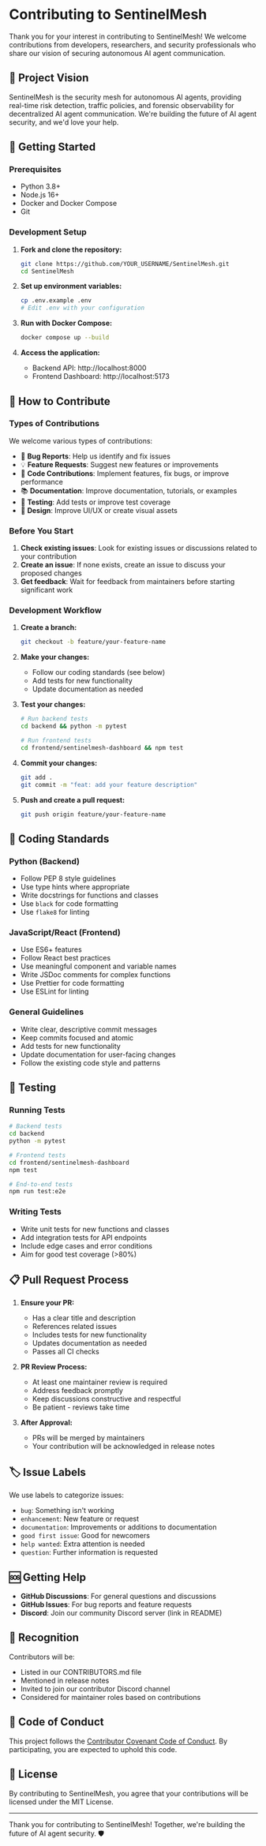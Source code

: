# Contributing to SentinelMesh

Thank you for your interest in contributing to SentinelMesh! We welcome contributions from developers, researchers, and security professionals who share our vision of securing autonomous AI agent communication.

## 🎯 Project Vision

SentinelMesh is the security mesh for autonomous AI agents, providing real-time risk detection, traffic policies, and forensic observability for decentralized AI agent communication. We're building the future of AI agent security, and we'd love your help.

## 🚀 Getting Started

### Prerequisites

- Python 3.8+
- Node.js 16+
- Docker and Docker Compose
- Git

### Development Setup

1. **Fork and clone the repository:**
   ```bash
   git clone https://github.com/YOUR_USERNAME/SentinelMesh.git
   cd SentinelMesh
   ```

2. **Set up environment variables:**
   ```bash
   cp .env.example .env
   # Edit .env with your configuration
   ```

3. **Run with Docker Compose:**
   ```bash
   docker compose up --build
   ```

4. **Access the application:**
   - Backend API: http://localhost:8000
   - Frontend Dashboard: http://localhost:5173

## 🤝 How to Contribute

### Types of Contributions

We welcome various types of contributions:

- 🐛 **Bug Reports**: Help us identify and fix issues
- 💡 **Feature Requests**: Suggest new features or improvements
- 🔧 **Code Contributions**: Implement features, fix bugs, or improve performance
- 📚 **Documentation**: Improve documentation, tutorials, or examples
- 🧪 **Testing**: Add tests or improve test coverage
- 🎨 **Design**: Improve UI/UX or create visual assets

### Before You Start

1. **Check existing issues**: Look for existing issues or discussions related to your contribution
2. **Create an issue**: If none exists, create an issue to discuss your proposed changes
3. **Get feedback**: Wait for feedback from maintainers before starting significant work

### Development Workflow

1. **Create a branch:**
   ```bash
   git checkout -b feature/your-feature-name
   ```

2. **Make your changes:**
   - Follow our coding standards (see below)
   - Add tests for new functionality
   - Update documentation as needed

3. **Test your changes:**
   ```bash
   # Run backend tests
   cd backend && python -m pytest

   # Run frontend tests
   cd frontend/sentinelmesh-dashboard && npm test
   ```

4. **Commit your changes:**
   ```bash
   git add .
   git commit -m "feat: add your feature description"
   ```

5. **Push and create a pull request:**
   ```bash
   git push origin feature/your-feature-name
   ```

## 📝 Coding Standards

### Python (Backend)

- Follow PEP 8 style guidelines
- Use type hints where appropriate
- Write docstrings for functions and classes
- Use `black` for code formatting
- Use `flake8` for linting

### JavaScript/React (Frontend)

- Use ES6+ features
- Follow React best practices
- Use meaningful component and variable names
- Write JSDoc comments for complex functions
- Use Prettier for code formatting
- Use ESLint for linting

### General Guidelines

- Write clear, descriptive commit messages
- Keep commits focused and atomic
- Add tests for new functionality
- Update documentation for user-facing changes
- Follow the existing code style and patterns

## 🧪 Testing

### Running Tests

```bash
# Backend tests
cd backend
python -m pytest

# Frontend tests
cd frontend/sentinelmesh-dashboard
npm test

# End-to-end tests
npm run test:e2e
```

### Writing Tests

- Write unit tests for new functions and classes
- Add integration tests for API endpoints
- Include edge cases and error conditions
- Aim for good test coverage (>80%)

## 📋 Pull Request Process

1. **Ensure your PR:**
   - Has a clear title and description
   - References related issues
   - Includes tests for new functionality
   - Updates documentation as needed
   - Passes all CI checks

2. **PR Review Process:**
   - At least one maintainer review is required
   - Address feedback promptly
   - Keep discussions constructive and respectful
   - Be patient - reviews take time

3. **After Approval:**
   - PRs will be merged by maintainers
   - Your contribution will be acknowledged in release notes

## 🏷️ Issue Labels

We use labels to categorize issues:

- `bug`: Something isn't working
- `enhancement`: New feature or request
- `documentation`: Improvements or additions to documentation
- `good first issue`: Good for newcomers
- `help wanted`: Extra attention is needed
- `question`: Further information is requested

## 🆘 Getting Help

- **GitHub Discussions**: For general questions and discussions
- **GitHub Issues**: For bug reports and feature requests
- **Discord**: Join our community Discord server (link in README)

## 🎉 Recognition

Contributors will be:
- Listed in our CONTRIBUTORS.md file
- Mentioned in release notes
- Invited to join our contributor Discord channel
- Considered for maintainer roles based on contributions

## 📜 Code of Conduct

This project follows the [Contributor Covenant Code of Conduct](CODE_OF_CONDUCT.md). By participating, you are expected to uphold this code.

## 📄 License

By contributing to SentinelMesh, you agree that your contributions will be licensed under the MIT License.

---

Thank you for contributing to SentinelMesh! Together, we're building the future of AI agent security. 🛡️